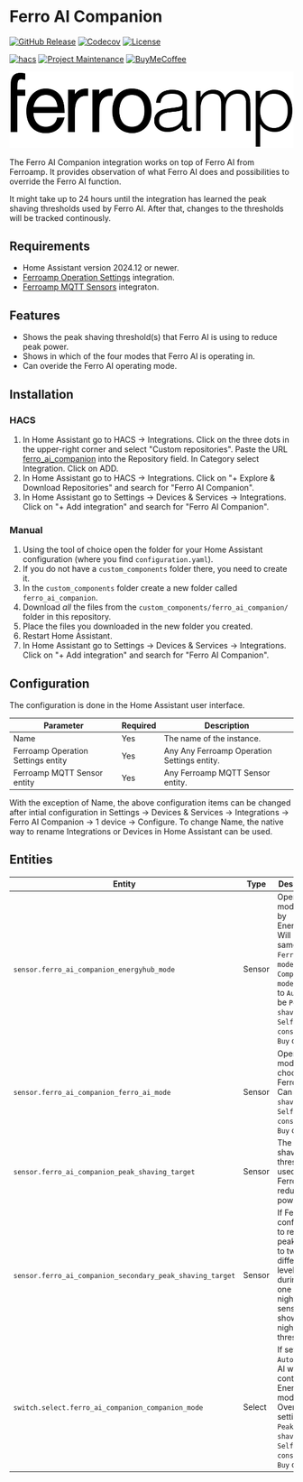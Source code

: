 # Ferro AI Companion

[![GitHub Release][releases-shield]][releases]
[![Codecov][coverage-shield]][coverage]
[![License][license-shield]][license]

[![hacs][hacsbadge]][hacs]
[![Project Maintenance][maintenance-shield]][user_profile]
[![BuyMeCoffee][buymecoffeebadge]][buymecoffee]

![Icon](assets/logo.png)

The Ferro AI Companion integration works on top of Ferro AI from Ferroamp. It provides observation of what Ferro AI does and possibilities to override the Ferro AI function.

It might take up to 24 hours until the integration has learned the peak shaving thresholds used by Ferro AI. After that, changes to the thresholds will be tracked continously.

## Requirements
- Home Assistant version 2024.12 or newer.
- [Ferroamp Operation Settings](https://github.com/jonasbkarlsson/ferroamp_operation_settings) integration.
- [Ferroamp MQTT Sensors](https://github.com/henricm/ha-ferroamp) integraton.

## Features
- Shows the peak shaving threshold(s) that Ferro AI is using to reduce peak power.
- Shows in which of the four modes that Ferro AI is operating in.
- Can overide the Ferro AI operating mode.

## Installation

### HACS
1. In Home Assistant go to HACS -> Integrations. Click on the three dots in the upper-right corner and select "Custom repositories". Paste the URL [ferro_ai_companion](https://github.com/jonasbkarlsson/ferro_ai_companion) into the Repository field. In Category select Integration. Click on ADD.
2. In Home Assistant go to HACS -> Integrations. Click on "+ Explore & Download Repositories" and search for "Ferro AI Companion".
3. In Home Assistant go to Settings -> Devices & Services -> Integrations. Click on "+ Add integration" and search for "Ferro AI Companion".

### Manual

1. Using the tool of choice open the folder for your Home Assistant configuration (where you find `configuration.yaml`).
2. If you do not have a `custom_components` folder there, you need to create it.
3. In the `custom_components` folder create a new folder called `ferro_ai_companion`.
4. Download _all_ the files from the `custom_components/ferro_ai_companion/` folder in this repository.
5. Place the files you downloaded in the new folder you created.
6. Restart Home Assistant.
7. In Home Assistant go to Settings -> Devices & Services -> Integrations. Click on "+ Add integration" and search for "Ferro AI Companion".

## Configuration

The configuration is done in the Home Assistant user interface.

Parameter | Required | Description
-- | -- | --
Name | Yes | The name of the instance.
Ferroamp Operation Settings entity | Yes | Any Any Ferroamp Operation Settings entity.
Ferroamp MQTT Sensor entity | Yes | Any Ferroamp MQTT Sensor entity.

With the exception of Name, the above configuration items can be changed after intial configuration in Settings -> Devices & Services -> Integrations -> Ferro AI Companion -> 1 device -> Configure. To change Name, the native way to rename Integrations or Devices in Home Assistant can be used.

## Entities

Entity | Type | Description
-- | -- | --
`sensor.ferro_ai_companion_energyhub_mode` | Sensor | Operation mode used by EnergyHub. Will be the same as the `Ferro AI mode` if `Companion mode` is set to `Auto`. Can be `Peak shaving`, `Self consumption`, `Buy` or `Sell`.
`sensor.ferro_ai_companion_ferro_ai_mode` | Sensor | Operation mode choosen by Ferro AI. Can be `Peak shaving`, `Self consumption`, `Buy` or `Sell`.
`sensor.ferro_ai_companion_peak_shaving_target` | Sensor | The peak shaving threshold used by Ferro AI to reduce peak power.
`sensor.ferro_ai_companion_secondary_peak_shaving_target` | Sensor | If Ferro AI is configured to reduce peak power to two different levels (one during day, one during night), this sensor will show the night threshold.
`switch.select.ferro_ai_companion_companion_mode` | Select | If set to `Auto`, Ferro AI will control EnergyHub mode. Override by setting to `Peak shaving`, `Self consumption`, `Buy` or `Sell`.

[ferro_ai_companion]: https://github.com/jonasbkarlsson/ferro_ai_companion
[releases-shield]: https://img.shields.io/github/v/release/jonasbkarlsson/ferro_ai_companion?style=for-the-badge
[releases]: https://github.com/jonasbkarlsson/ferro_ai_companion/releases
[coverage-shield]: https://img.shields.io/codecov/c/gh/jonasbkarlsson/ferro_ai_companion?style=for-the-badge&logo=codecov
[coverage]: https://app.codecov.io/gh/jonasbkarlsson/ferro_ai_companion
[license-shield]: https://img.shields.io/github/license/jonasbkarlsson/ferro_ai_companion?style=for-the-badge
[license]: https://github.com/jonasbkarlsson/ferro_ai_companion/blob/main/LICENSE
[hacs]: https://github.com/hacs/integration
[hacsbadge]: https://img.shields.io/badge/HACS-Custom-41BDF5.svg?style=for-the-badge
[maintenance-shield]: https://img.shields.io/badge/maintainer-Jonas%20Karlsson%20@jonasbkarlsson-41BDF5.svg?style=for-the-badge
[user_profile]: https://github.com/jonasbkarlsson
[buymecoffeebadge]: https://img.shields.io/badge/buy%20me%20a%20coffee-donate-FFDD00.svg?style=for-the-badge&logo=buymeacoffee
[buymecoffee]: https://www.buymeacoffee.com/jonasbkarlsson
